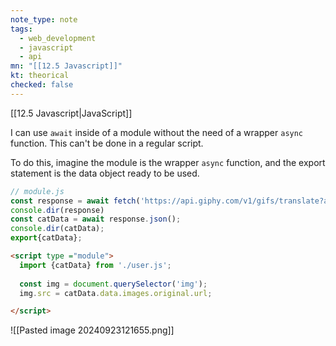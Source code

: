 ```yaml
---
note_type: note
tags:
  - web_development
  - javascript
  - api
mn: "[[12.5 Javascript]]"
kt: theorical
checked: false
---
```

[[12.5 Javascript|JavaScript]]

I can use `await` inside of a module without the need of a wrapper `async` function. This can't be done in a regular script.

To do this, imagine the module is the wrapper `async` function, and the export statement is the data object ready to be used.

```js
// module.js
const response = await fetch('https://api.giphy.com/v1/gifs/translate?api_key=s9mTIPCENiIj3M6dtGQ0gPtrJxjKwEIa&s=cats', {mode: 'cors'});
console.dir(response)
const catData = await response.json();
console.dir(catData);
export{catData};
```

```html
<script type ="module">
  import {catData} from './user.js';
  
  const img = document.querySelector('img');
  img.src = catData.data.images.original.url;

</script>
```

![[Pasted image 20240923121655.png]]